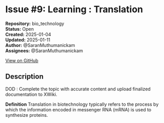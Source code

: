 # Issue #9: Learning : Translation

**Repository:** bio_technology  
**Status:** Open  
**Created:** 2025-01-04  
**Updated:** 2025-01-11  
**Author:** @SaranMuthumanickam  
**Assignees:** @SaranMuthumanickam  

[View on GitHub](https://github.com/Simtestlab/bio_technology/issues/9)

## Description

DOD : Complete the topic with accurate content and upload finalized documentation to XWiki.

**Definition**
Translation in biotechnology typically refers to the process by which the information encoded in messenger RNA (mRNA) is used to synthesize proteins.